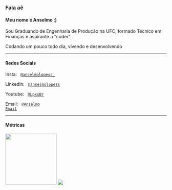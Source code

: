 ### Fala aê

#### Meu nome é Anselmo :)

Sou Graduando de Engenharia de Produção na UFC, formado Técnico em Finanças e aspirante a "coder".

Codando um pouco todo dia, vivendo e desenvolvendo

----
<div align="left">
  
  #### Redes Sociais
  
  Insta: <code> [@anselmolopess_](https://www.instagram.com/anselmolopess_) </code>
  
  Linkedin: <code> [@anselmolopess](https://www.linkedin.com/in/anselmolopess/) </code>
  
  Youtube: <code> [@LpxsBr](https://www.youtube.com/channel/UCkPDAOFZlw2mVkqwdgXS2iQ) </code>
  
  Email: <code> [@Anselmo Email](mailto:anselmolopes.an@gmail.com) </code>
  
 </div>

----

<div align="left">
  
  #### Métricas
  
  <img height="160em" src="https://github-readme-stats.vercel.app/api?username=lpxsbr&show_icons=true&theme=cobalt&include_all_commits=true&count_private=true"/>
  <img heigth=180em src="https://github-readme-stats.vercel.app/api/top-langs/?username=lpxsbr&layout=compact&theme=dracula">
</div>
